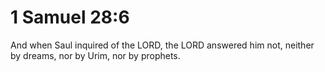 # 1 Samuel 28:6

And when Saul inquired of the LORD, the LORD answered him not, neither by dreams, nor by Urim, nor by prophets.